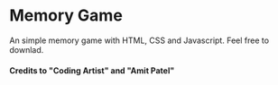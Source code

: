# Memory Game

An simple memory game with HTML, CSS and Javascript.
Feel free to downlad.


#### Credits to "Coding Artist" and "Amit Patel"
